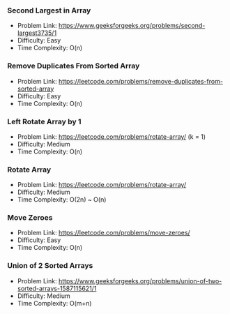 ﻿### Second Largest in Array
- Problem Link: https://www.geeksforgeeks.org/problems/second-largest3735/1
- Difficulty: Easy
- Time Complexity: O(n)

### Remove Duplicates From Sorted Array
- Problem Link: https://leetcode.com/problems/remove-duplicates-from-sorted-array
- Difficulty: Easy
- Time Complexity: O(n)

### Left Rotate Array by 1
- Problem Link: https://leetcode.com/problems/rotate-array/      (k = 1)
- Difficulty: Medium
- Time Complexity: O(n)

### Rotate Array
- Problem Link: https://leetcode.com/problems/rotate-array/
- Difficulty: Medium
- Time Complexity: O(2n) ~ O(n)

### Move Zeroes
- Problem Link: https://leetcode.com/problems/move-zeroes/
- Difficulty: Easy
- Time Complexity: O(n)

### Union of 2 Sorted Arrays
- Problem Link: https://www.geeksforgeeks.org/problems/union-of-two-sorted-arrays-1587115621/1
- Difficulty: Medium
- Time Complexity: O(m+n)
